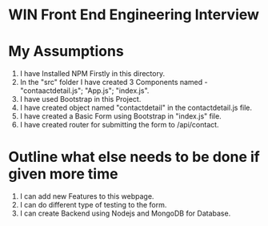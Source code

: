 # WIN Front End Engineering Interview



# My Assumptions

1. I have Installed NPM Firstly in this directory.
2. In the "src" folder I have created 3 Components named - "contaactdetail.js"; "App.js"; "index.js".
3. I have used Bootstrap in this Project.
4. I have created object named "contactdetail" in the contactdetail.js file.
5. I have created a Basic Form using Bootstrap in "index.js" file.
6. I have created router for submitting the form to /api/contact.




# Outline what else needs to be done if given more time


1. I can add new Features to this webpage.
2. I can do different type of testing to the form.
3. I can create Backend using Nodejs and MongoDB for Database.